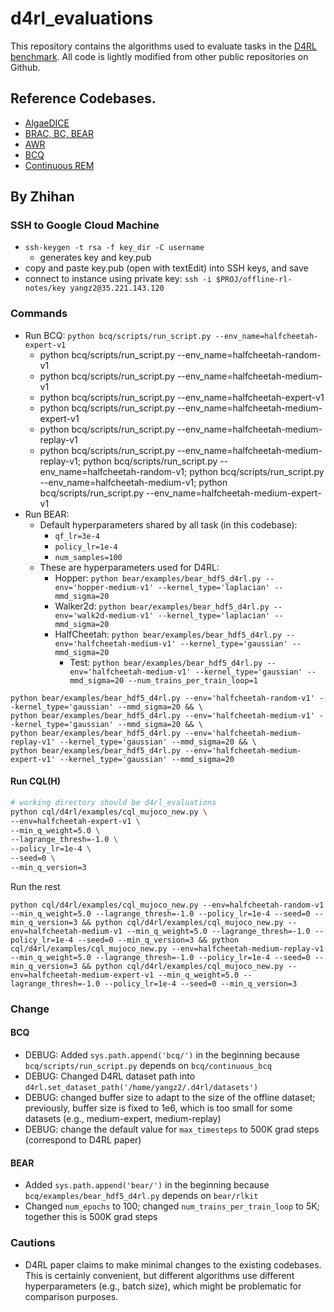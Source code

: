 # d4rl_evaluations

This repository contains the algorithms used to evaluate tasks in the [D4RL benchmark](https://github.com/rail-berkeley/d4rl). All code is lightly modified from other public repositories on Github.

## Reference Codebases.

- [AlgaeDICE](https://github.com/google-research/google-research/tree/master/algae_dice)
- [BRAC, BC, BEAR](https://github.com/google-research/google-research/tree/master/behavior_regularized_offline_rl)
- [AWR](https://github.com/xbpeng/awr)
- [BCQ](https://github.com/sfujim/BCQ)
- [Continuous REM](https://github.com/theSparta/off_policy_mujoco)

## By Zhihan

### SSH to Google Cloud Machine

- `ssh-keygen -t rsa -f key_dir -C username`
    - generates key and key.pub
- copy and paste key.pub (open with textEdit) into SSH keys, and save
- connect to instance using private key: `ssh -i $PROJ/offline-rl-notes/key yangz2@35.221.143.120`

### Commands

- Run BCQ: `python bcq/scripts/run_script.py --env_name=halfcheetah-expert-v1`
    - python bcq/scripts/run_script.py --env_name=halfcheetah-random-v1
    - python bcq/scripts/run_script.py --env_name=halfcheetah-medium-v1
    - python bcq/scripts/run_script.py --env_name=halfcheetah-expert-v1
    - python bcq/scripts/run_script.py --env_name=halfcheetah-medium-expert-v1
    - python bcq/scripts/run_script.py --env_name=halfcheetah-medium-replay-v1
    - python bcq/scripts/run_script.py --env_name=halfcheetah-medium-replay-v1; python bcq/scripts/run_script.py --env_name=halfcheetah-random-v1; python bcq/scripts/run_script.py --env_name=halfcheetah-medium-v1; python bcq/scripts/run_script.py --env_name=halfcheetah-medium-expert-v1
- Run BEAR:
    - Default hyperparameters shared by all task (in this codebase):
        - `qf_lr=3e-4`
        - `policy_lr=1e-4`
        - `num_samples=100`
    - These are hyperparameters used for D4RL:
        - Hopper: `python bear/examples/bear_hdf5_d4rl.py --env='hopper-medium-v1' --kernel_type='laplacian' --mmd_sigma=20`
        - Walker2d: `python bear/examples/bear_hdf5_d4rl.py --env='walk2d-medium-v1' --kernel_type='laplacian' --mmd_sigma=20`
        - HalfCheetah: `python bear/examples/bear_hdf5_d4rl.py --env='halfcheetah-medium-v1' --kernel_type='gaussian' --mmd_sigma=20`
            - Test: `python bear/examples/bear_hdf5_d4rl.py --env='halfcheetah-medium-v1' --kernel_type='gaussian' --mmd_sigma=20 --num_trains_per_train_loop=1`

```{bash}
python bear/examples/bear_hdf5_d4rl.py --env='halfcheetah-random-v1' --kernel_type='gaussian' --mmd_sigma=20 && \
python bear/examples/bear_hdf5_d4rl.py --env='halfcheetah-medium-v1' --kernel_type='gaussian' --mmd_sigma=20 && \
python bear/examples/bear_hdf5_d4rl.py --env='halfcheetah-medium-replay-v1' --kernel_type='gaussian' --mmd_sigma=20 && \
python bear/examples/bear_hdf5_d4rl.py --env='halfcheetah-medium-expert-v1' --kernel_type='gaussian' --mmd_sigma=20
```

#### Run CQL(H)

```bash
# working directory should be d4rl_evaluations
python cql/d4rl/examples/cql_mujoco_new.py \
--env=halfcheetah-expert-v1 \
--min_q_weight=5.0 \
--lagrange_thresh=-1.0 \
--policy_lr=1e-4 \
--seed=0 \
--min_q_version=3
```

Run the rest

```
python cql/d4rl/examples/cql_mujoco_new.py --env=halfcheetah-random-v1 --min_q_weight=5.0 --lagrange_thresh=-1.0 --policy_lr=1e-4 --seed=0 --min_q_version=3 && python cql/d4rl/examples/cql_mujoco_new.py --env=halfcheetah-medium-v1 --min_q_weight=5.0 --lagrange_thresh=-1.0 --policy_lr=1e-4 --seed=0 --min_q_version=3 && python cql/d4rl/examples/cql_mujoco_new.py --env=halfcheetah-medium-replay-v1 --min_q_weight=5.0 --lagrange_thresh=-1.0 --policy_lr=1e-4 --seed=0 --min_q_version=3 && python cql/d4rl/examples/cql_mujoco_new.py --env=halfcheetah-medium-expert-v1 --min_q_weight=5.0 --lagrange_thresh=-1.0 --policy_lr=1e-4 --seed=0 --min_q_version=3
```



### Change

#### BCQ

- DEBUG: Added `sys.path.append('bcq/')` in the beginning because `bcq/scripts/run_script.py`
depends on `bcq/continuous_bcq`
- DEBUG: Changed D4RL dataset path into `d4rl.set_dataset_path('/home/yangz2/.d4rl/datasets')`
- DEBUG: changed buffer size to adapt to the size of the offline dataset; previously, buffer size is fixed to 1e6, which
is too small for some datasets (e.g., medium-expert, medium-replay)
- DEBUG: change the default value for `max_timesteps` to 500K grad steps (correspond to D4RL paper)

#### BEAR

- Added `sys.path.append('bear/')` in the beginning because `bcq/examples/bear_hdf5_d4rl.py`
depends on `bear/rlkit`
- Changed `num_epochs` to 100; changed `num_trains_per_train_loop` to 5K; together this is 500K grad steps

### Cautions

- D4RL paper claims to make minimal changes to the existing codebases. This is certainly convenient, but different
algorithms use different hyperparameters (e.g., batch size), which might be problematic for comparison purposes.